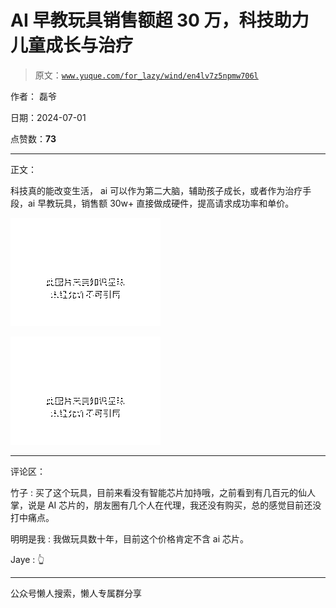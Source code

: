 # AI 早教玩具销售额超 30 万，科技助力儿童成长与治疗

> 原文：[`www.yuque.com/for_lazy/wind/en4lv7z5npmw706l`](https://www.yuque.com/for_lazy/wind/en4lv7z5npmw706l)

作者： 磊爷

日期：2024-07-01

点赞数：**73**

* * *

正文：

科技真的能改变生活， ai 可以作为第二大脑，辅助孩子成长，或者作为治疗手段，ai 早教玩具，销售额 30w+ 直接做成硬件，提高请求成功率和单价。

![](img/7ff3092c9b72f1d1cbb82b0b7f8de896.png "None")

![](img/03306504492d23ac99536353eda9a198.png "None")

* * *

评论区：

竹子 : 买了这个玩具，目前来看没有智能芯片加持哦，之前看到有几百元的仙人掌，说是 AI 芯片的，朋友圈有几个人在代理，我还没有购买，总的感觉目前还没打中痛点。

明明是我 : 我做玩具数十年，目前这个价格肯定不含 ai 芯片。

Jaye : 👆

* * *

公众号懒人搜索，懒人专属群分享